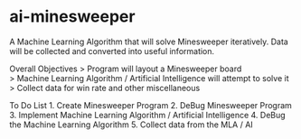 # ai-minesweeper
A Machine Learning Algorithm that will solve Minesweeper iteratively.
Data will be collected and converted into useful information. 

Overall Objectives
	> Program will layout a Minesweeper board\
	> Machine Learning Algorithm / Artificial Intelligence will attempt to solve it\
	> Collect data for win rate and other miscellaneous

To Do List
	1.	Create Minesweeper Program
	2.	DeBug Minesweeper Program
	3. 	Implement Machine Learning Algorithm / Artificial Intelligence
	4.	DeBug the Machine Learning Algorithm
	5.	Collect data from the MLA / AI